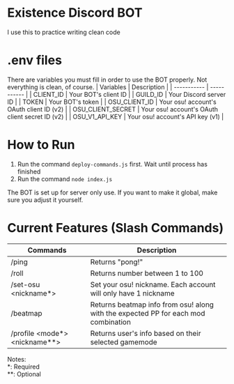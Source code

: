 # Existence Discord BOT
I use this to practice writing clean code

# .env files
There are variables you must fill in order to use the BOT properly. Not everything is clean, of course.
| Variables | Description |
| ----------- | ----------- |
| CLIENT_ID | Your BOT's client ID |
| GUILD_ID | Your Discord server ID |
| TOKEN | Your BOT's token |
| OSU_CLIENT_ID | Your osu! account's OAuth client ID (v2) |
| OSU_CLIENT_SECRET | Your osu! account's OAuth client secret ID (v2) |
| OSU_V1_API_KEY | Your osu! account's API key (v1) |

# How to Run
1. Run the command `deploy-commands.js` first. Wait until process has finished
2. Run the command `node index.js`

The BOT is set up for server only use. If you want to make it global, make sure you adjust it yourself.

# Current Features (Slash Commands)
| Commands | Description |
| ----------- | ----------- |
| /ping | Returns "pong!" |
| /roll | Returns number between 1 to 100 |
| /set-osu \<nickname*> | Set your osu! nickname. Each account will only have 1 nickname |
| /beatmap | Returns beatmap info from osu! along with the expected PP for each mod combination |
| /profile \<mode*> \<nickname**> | Returns user's info based on their selected gamemode |

Notes: <br>
*: Required <br>
**: Optional
